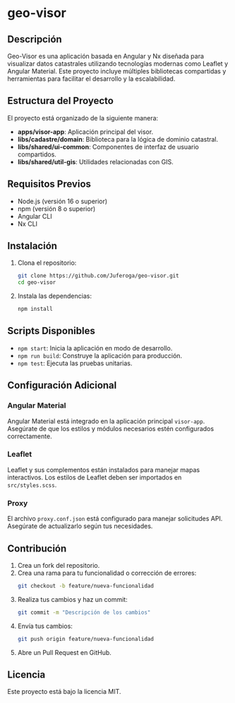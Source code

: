 # geo-visor

## Descripción
Geo-Visor es una aplicación basada en Angular y Nx diseñada para visualizar datos catastrales utilizando tecnologías modernas como Leaflet y Angular Material. Este proyecto incluye múltiples bibliotecas compartidas y herramientas para facilitar el desarrollo y la escalabilidad.

## Estructura del Proyecto
El proyecto está organizado de la siguiente manera:

- **apps/visor-app**: Aplicación principal del visor.
- **libs/cadastre/domain**: Biblioteca para la lógica de dominio catastral.
- **libs/shared/ui-common**: Componentes de interfaz de usuario compartidos.
- **libs/shared/util-gis**: Utilidades relacionadas con GIS.

## Requisitos Previos
- Node.js (versión 16 o superior)
- npm (versión 8 o superior)
- Angular CLI
- Nx CLI

## Instalación
1. Clona el repositorio:
   ```bash
   git clone https://github.com/Juferoga/geo-visor.git
   cd geo-visor
   ```

2. Instala las dependencias:
   ```bash
   npm install
   ```

## Scripts Disponibles
- `npm start`: Inicia la aplicación en modo de desarrollo.
- `npm run build`: Construye la aplicación para producción.
- `npm test`: Ejecuta las pruebas unitarias.

## Configuración Adicional
### Angular Material
Angular Material está integrado en la aplicación principal `visor-app`. Asegúrate de que los estilos y módulos necesarios estén configurados correctamente.

### Leaflet
Leaflet y sus complementos están instalados para manejar mapas interactivos. Los estilos de Leaflet deben ser importados en `src/styles.scss`.

### Proxy
El archivo `proxy.conf.json` está configurado para manejar solicitudes API. Asegúrate de actualizarlo según tus necesidades.

## Contribución
1. Crea un fork del repositorio.
2. Crea una rama para tu funcionalidad o corrección de errores:
   ```bash
   git checkout -b feature/nueva-funcionalidad
   ```
3. Realiza tus cambios y haz un commit:
   ```bash
   git commit -m "Descripción de los cambios"
   ```
4. Envía tus cambios:
   ```bash
   git push origin feature/nueva-funcionalidad
   ```
5. Abre un Pull Request en GitHub.

## Licencia
Este proyecto está bajo la licencia MIT.
